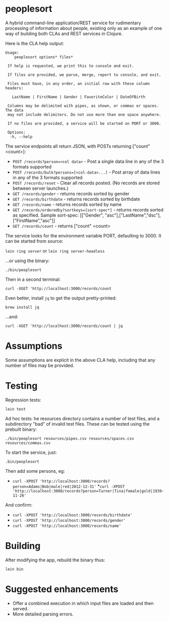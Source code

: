 # peoplesort

A hybrid command-line application/REST service for rudimentary processing of information about people, existing only as an example of one way of building both CLAs and REST services in Clojure.

Here is the CLA help output:

    Usage:
        peoplesort options* files*

     If help is requested, we print this to console and exit.

     If files are provided, we parse, merge, report to console, and exit.

     Files must have, in any order, an initial row with these column headers:

       LastName | FirstName | Gender | FavoriteColor | DateOfBirth

     Columns may be delimited with pipes, as shown, or commas or spaces. The data
     may not include delimiters. Do not use more than one space anywhere.

     If no files are provided, a service will be started on PORT or 3000.

     Options:
      -h, --help 

The service endpoints all return JSON, with POSTs returning ["count" \<count\>]:

* `POST /records?person=<col data>` - Post a single data line in any of the 3 formats supported
* `POST /records/bulk?persons=[<col-data>...]` - Post array of data lines in any of the 3 formats supported
* `POST /records/reset` - Clear all records posted. (No records are stored between server launches.)
* `GET /records/gender` - returns records sorted by gender
* `GET /records/birthdate` - returns records sorted by birthdate
* `GET /records/name` - returns records sorted by name
* `GET /records/orderedby?sortkeys=[sort-spec*]` - returns records sorted as specified. Sample sort-spec:
     [["Gender", "asc"],["LastName","dsc"],["FirstName\","asc"]]
* `GET /records/count` - returns ["count" \<count\>

The service looks for the environment variable PORT, defaulting to 3000. It can be started from source:

`lein ring server` or `lein ring server-headless`

...or using the binary:

`./bin/peoplesort`

Then in a second terminal:

`curl -XGET 'http://localhost:3000/records/count`

Even better, install `jq` to get the output pretty-printed:

   `brew install jq`
   
   ...and:
   
   `curl -XGET 'http://localhost:3000/records/count | jq`

# Assumptions
Some assumptions are explicit in the above CLA help, including that any number of files may be provided.

# Testing
Regression tests:

   `lein test`

Ad hoc tests: he resources directory contains a number of test files, and a subdirectory "bad" of invalid test files. These can be tested using the prebuilt binary:

  `./bin/peoplesort resources/pipes.csv resources/spaces.csv resources/commas.csv`
 
 To start the service, just:
 
  `.bin/peoplesort`
  
 Then add some persons, eg:
 * `curl -XPOST 'http://localhost:3000/records?person=Adams|Bob|male|red|2012-12-31'`
 *`curl -XPOST 'http://localhost:3000/records?person=Turner|Tina|female|gold|1939-11-26'`
   
 And confirm:
 * `curl -XPOST 'http://localhost:3000/records/birthdate'`
 * `curl -XPOST 'http://localhost:3000/records/gender'`
 * `curl -XPOST 'http://localhost:3000/records/name'`
   
 # Building
 After modifying the app, rebuild the binary thus:
 
   `lein bin`
   
 # Suggested enhancements
 * Offer a combined execution in which input files are loaded and then served.
 * More detailed parsing errors.
